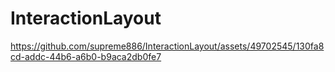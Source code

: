 # InteractionLayout

https://github.com/supreme886/InteractionLayout/assets/49702545/130fa8cd-addc-44b6-a6b0-b9aca2db0fe7
